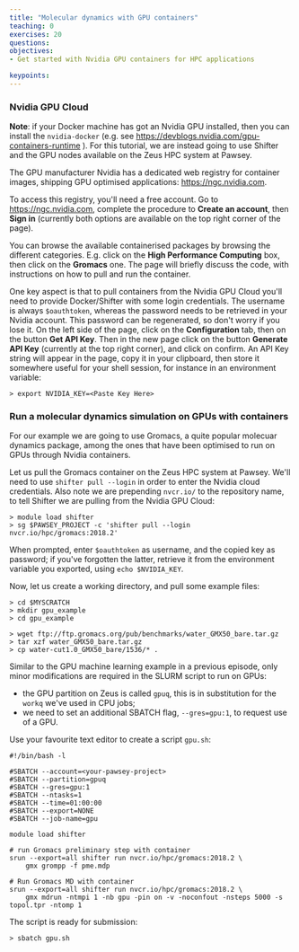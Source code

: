 ```yaml
---
title: "Molecular dynamics with GPU containers"
teaching: 0
exercises: 20
questions:
objectives:
- Get started with Nvidia GPU containers for HPC applications

keypoints:
---
```


### Nvidia GPU Cloud ###

**Note**: if your Docker machine has got an Nvidia GPU installed, then you can install the `nvidia-docker` (e.g. see <https://devblogs.nvidia.com/gpu-containers-runtime> ). For this tutorial, we are instead going to use Shifter and the GPU nodes available on the Zeus HPC system at Pawsey.

The GPU manufacturer Nvidia has a dedicated web registry for container images, shipping GPU optimised applications: <https://ngc.nvidia.com>.

To access this registry, you'll need a free account. Go to <https://ngc.nvidia.com>, complete the procedure to **Create an account**, then **Sign in** (currently both options are available on the top right corner of the page).

You can browse the available containerised packages by browsing the different categories. E.g. click on the **High Performance Computing** box, then click on the **Gromacs** one. The page will briefly discuss the code, with instructions on how to pull and run the container.

One key aspect is that to pull containers from the Nvidia GPU Cloud you'll need to provide Docker/Shifter with some login credentials. The username is always `$oauthtoken`, whereas the password needs to be retrieved in your Nvidia account. This password can be regenerated, so don't worry if you lose it. On the left side of the page, click on the **Configuration** tab, then on the button **Get API Key**. Then in the new page click on the button **Generate API Key** (currently at the top right corner), and click on confirm. An API Key string will appear in the page, copy it in your clipboard, then store it somewhere useful for your shell session, for instance in an environment variable:

```
> export NVIDIA_KEY=<Paste Key Here>
```

### Run a molecular dynamics simulation on GPUs with containers ### 

For our example we are going to use Gromacs, a quite popular molecuar dynamics package, among the ones that have been optimised to run on GPUs through Nvidia containers.

Let us pull the Gromacs container on the Zeus HPC system at Pawsey. We'll need to use `shifter pull --login` in order to enter the Nvidia cloud credentials. Also note we are prepending `nvcr.io/` to the repository name, to tell Shifter we are pulling from the Nvidia GPU Cloud:

```
> module load shifter
> sg $PAWSEY_PROJECT -c 'shifter pull --login nvcr.io/hpc/gromacs:2018.2'
```

When prompted, enter `$oauthtoken` as username, and the copied key as password; if you've forgotten the latter, retrieve it from the environment variable you exported, using `echo $NVIDIA_KEY`.

Now, let us create a working directory, and pull some example files:

```
> cd $MYSCRATCH
> mkdir gpu_example
> cd gpu_example

> wget ftp://ftp.gromacs.org/pub/benchmarks/water_GMX50_bare.tar.gz
> tar xzf water_GMX50_bare.tar.gz
> cp water-cut1.0_GMX50_bare/1536/* .
```

Similar to the GPU machine learning example in a previous episode, only minor modifications are required in the SLURM script to run on GPUs:

* the GPU partition on Zeus is called `gpuq`, this is in substitution for the `workq` we've used in CPU jobs;
* we need to set an additional SBATCH flag, `--gres=gpu:1`, to request use of a GPU.

Use your favourite text editor to create a script `gpu.sh`:

```
#!/bin/bash -l

#SBATCH --account=<your-pawsey-project>
#SBATCH --partition=gpuq
#SBATCH --gres=gpu:1
#SBATCH --ntasks=1
#SBATCH --time=01:00:00
#SBATCH --export=NONE
#SBATCH --job-name=gpu

module load shifter

# run Gromacs preliminary step with container
srun --export=all shifter run nvcr.io/hpc/gromacs:2018.2 \
    gmx grompp -f pme.mdp

# Run Gromacs MD with container
srun --export=all shifter run nvcr.io/hpc/gromacs:2018.2 \
    gmx mdrun -ntmpi 1 -nb gpu -pin on -v -noconfout -nsteps 5000 -s topol.tpr -ntomp 1
```

The script is ready for submission:

```
> sbatch gpu.sh
```

